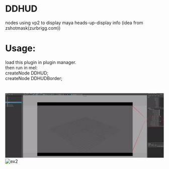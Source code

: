 # DDHUD
nodes using vp2 to display maya heads-up-display info (idea from zshotmask(zurbrigg.com))
# Usage:
load this plugin in plugin manager.</br>
then run in mel:</br>
createNode DDHUD;</br>
createNode DDHUDBorder;
# 
![ex1](doc/ex1.jpg)
![ex2](doc/ex2.jpg)


